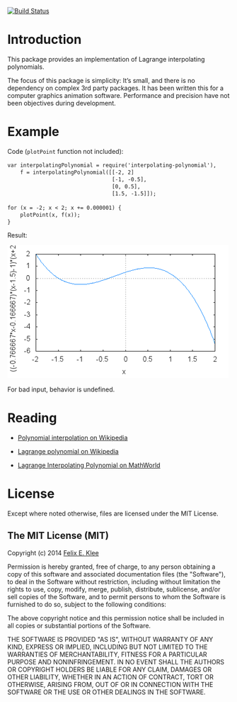 [![Build Status](https://travis-ci.org/feklee/interpolating-polynomial.svg?branch=master)](https://travis-ci.org/feklee/interpolating-polynomial)

Introduction
============

This package provides an implementation of Lagrange interpolating polynomials.

The focus of this package is simplicity: It’s small, and there is no dependency
on complex 3rd party packages. It has been written this for a computer graphics
animation software. Performance and precision have not been objectives during
development.


Example
=======

Code (`plotPoint` function not included):

    var interpolatingPolynomial = require('interpolating-polynomial'),
        f = interpolatingPolynomial([[-2, 2]
                                     [-1, -0.5],
                                     [0, 0.5],
                                     [1.5, -1.5]]);

    for (x = -2; x < 2; x += 0.000001) {
        plotPoint(x, f(x));
    }

Result:

![Plot][4]

For bad input, behavior is undefined.


Reading
=======

  * [Polynomial interpolation on Wikipedia][1]

  * [Lagrange polynomial on Wikipedia][2]

  * [Lagrange Interpolating Polynomial on MathWorld][3]


License
=======

Except where noted otherwise, files are licensed under the MIT License.


The MIT License (MIT)
---------------------

Copyright (c) 2014 [Felix E. Klee](mailto:felix.klee@inka.de)

Permission is hereby granted, free of charge, to any person obtaining a copy of
this software and associated documentation files (the "Software"), to deal in
the Software without restriction, including without limitation the rights to
use, copy, modify, merge, publish, distribute, sublicense, and/or sell copies of
the Software, and to permit persons to whom the Software is furnished to do so,
subject to the following conditions:

The above copyright notice and this permission notice shall be included in all
copies or substantial portions of the Software.

THE SOFTWARE IS PROVIDED "AS IS", WITHOUT WARRANTY OF ANY KIND, EXPRESS OR
IMPLIED, INCLUDING BUT NOT LIMITED TO THE WARRANTIES OF MERCHANTABILITY, FITNESS
FOR A PARTICULAR PURPOSE AND NONINFRINGEMENT. IN NO EVENT SHALL THE AUTHORS OR
COPYRIGHT HOLDERS BE LIABLE FOR ANY CLAIM, DAMAGES OR OTHER LIABILITY, WHETHER
IN AN ACTION OF CONTRACT, TORT OR OTHERWISE, ARISING FROM, OUT OF OR IN
CONNECTION WITH THE SOFTWARE OR THE USE OR OTHER DEALINGS IN THE SOFTWARE.

[1]: http://en.wikipedia.org/wiki/Polynomial_interpolation
[2]: http://en.wikipedia.org/wiki/Lagrange_polynomial
[3]: http://mathworld.wolfram.com/LagrangeInterpolatingPolynomial.html
[4]: plot.png
